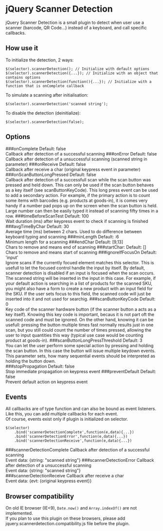 jQuery Scanner Detection
========================

jQuery Scanner Detection is a small plugin to detect when user use a scanner (barcode, QR Code...) instead of a keyboard, and call specific callbacks.


How use it
----------
To initialize the detection, 2 ways:

    $(selector).scannerDetection(); // Initialize with default options
    $(selector).scannerDetection({...}); // Initialize with an object that contains options
    $(selector).scannerDetection(function(){...}); // Initialize with a function that is onComplete callback
    
To simulate a scanning after initialisation:

    $(selector).scannerDetection('scanned string');
	
To disable the detection (deinitialize):

    $(selector).scannerDetection(false);


Options
-------
###onComplete
Default: false  
Callback after detection of a successful scanning
###onError
Default: false  
Callback after detection of a unsuccessful scanning (scanned string in parameter)
###onReceive
Default: false  
Callback after receive a char (original keypress event in parameter)
###onScanButtonLongPressed
Default: false  
Callback after detection of a successfull scan while the scan button was pressed and held down. This can only be used if the scan button behaves as a key itself (see scanButtonKeyCode). This long press event can be used to add a secondary action. For example, if the primary action is to count some items with barcodes (e.g. products at goods-in), it is comes very handy if a number pad pops up on the screen when the scan button is held. Large number can then be easily typed it instead of scanning fifty times in a row. 
###timeBeforeScanTest
Default: 100  
Wait duration (ms) after keypress event to check if scanning is finished
###avgTimeByChar
Default: 30  
Average time (ms) between 2 chars. Used to do difference between keyboard typing and scanning
###minLength
Default: :6  
Minimum length for a scanning
###endChar
Default: [9,13]  
Chars to remove and means end of scanning
###startChar:
Default: []  
Chars to remove and means start of scanning
###ignoreIfFocusOn
Default: 'input'  
Ignore scans if the currently focued element matches this selector. This is usefull to let the focused control handle the input by itself. By default, scanner detection is disabled if an input is focused when the scan occurs. The scanned string will be inserted in the input in this case.  For example, if your default action is searching in a list of products for the scanned SKU, you might also have a form to create a new product with an input field for the SKU. If the user sets focus to this field, the scanned code will just be inserted into it and not used for searchig.
###scanButtonKeyCode
Default: 0  
Key code of the scanner hardware button (if the scanner button a acts as a key itself). Knowing this key code is important, becaus it is not part oft the scanned code and must be ignored. On the other hand, knowing it can be usefull: pressing the button multiple times fast normally results just in one scan, but you still could count the number of times pressed, allowing the user to input quantities this way (typical use case would be counting product at goods-in). 
###scanButtonLongPressThreshold
Default: 3  
You can let the user perform some special action by pressing and holding the scan button. In this case the button will issue multiple keydown events. This parameter sets, how many sequential events should be interpreted as holding the button down.  
###stopPropagation
Default: false  
Stop immediate propagation on keypress event
###preventDefault
Default: false  
Prevent default action on keypress event


Events
------
All callbacks are of type function and can also be bound as event listeners.  
Like this, you can add multiple callbacks for each event.  
Of course, events exist only if plugin is initialized on selector.

    $(selector)
        .bind('scannerDetectionComplete',function(e,data){...})
        .bind('scannerDetectionError',function(e,data){...})
        .bind('scannerDetectionReceive',function(e,data){...})

###scannerDetectionComplete
Callback after detection of a successful scanning  
Event data: {string: "scanned string"}
###scannerDetectionError
Callback after detection of a unsuccessful scanning  
Event data: {string: "scanned string"}  
###scannerDetectionReceive
Callback after receive a char  
Event data: {evt: {original keypress event}}


Browser compatibility
---------------------
On old IE browser (IE<9), `Date.now()` and `Array.indexOf()` are not implemented.  
If you plan to use this plugin on these browsers, please add jquery.scannerdetection.compatibility.js file before the plugin.
